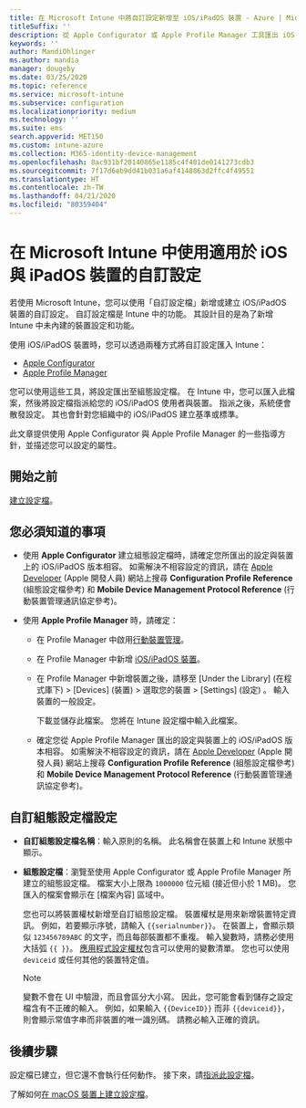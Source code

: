 ```yaml
---
title: 在 Microsoft Intune 中將自訂設定新增至 iOS/iPadOS 裝置 - Azure | Microsoft Docs
titleSuffix: ''
description: 從 Apple Configurator 或 Apple Profile Manager 工具匯出 iOS 與 iPadOS 設定，然後將這些設定匯入 Microsoft Intune。 這些設定可以建立、使用及控制 iOS/iPadOS 裝置上的自訂設定與功能。 此自訂設定檔可接著指派或散發到您組織中的 iOS/iPadOS 裝置，以建立基準或標準。
keywords: ''
author: MandiOhlinger
ms.author: mandia
manager: dougeby
ms.date: 03/25/2020
ms.topic: reference
ms.service: microsoft-intune
ms.subservice: configuration
ms.localizationpriority: medium
ms.technology: ''
ms.suite: ems
search.appverid: MET150
ms.custom: intune-azure
ms.collection: M365-identity-device-management
ms.openlocfilehash: 8ac931bf20140865e1185c4f401de0141273cdb3
ms.sourcegitcommit: 7f17d6eb9dd41b031a6af4148863d2ffc4f49551
ms.translationtype: HT
ms.contentlocale: zh-TW
ms.lasthandoff: 04/21/2020
ms.locfileid: "80359404"
---
```

# <a name="use-custom-settings-for-ios-and-ipados-devices-in-microsoft-intune"></a>在 Microsoft Intune 中使用適用於 iOS 與 iPadOS 裝置的自訂設定

若使用 Microsoft Intune，您可以使用「自訂設定檔」新增或建立 iOS/iPadOS 裝置的自訂設定。 自訂設定檔是 Intune 中的功能。 其設計目的是為了新增 Intune 中未內建的裝置設定和功能。

使用 iOS/iPadOS 裝置時，您可以透過兩種方式將自訂設定匯入 Intune：

- [Apple Configurator](https://itunes.apple.com/app/apple-configurator-2/id1037126344?mt=12)
- [Apple Profile Manager](https://support.apple.com/profile-manager)

您可以使用這些工具，將設定匯出至組態設定檔。 在 Intune 中，您可以匯入此檔案，然後將設定檔指派給您的 iOS/iPadOS 使用者與裝置。 指派之後，系統便會散發設定。 其也會針對您組織中的 iOS/iPadOS 建立基準或標準。

此文章提供使用 Apple Configurator 與 Apple Profile Manager 的一些指導方針，並描述您可以設定的屬性。

## <a name="before-you-begin"></a>開始之前

[建立設定檔](custom-settings-configure.md)。

## <a name="what-you-need-to-know"></a>您必須知道的事項

- 使用 **Apple Configurator** 建立組態設定檔時，請確定您所匯出的設定與裝置上的 iOS/iPadOS 版本相容。 如需解決不相容設定的資訊，請在 [Apple Developer](https://developer.apple.com/) (Apple 開發人員) 網站上搜尋 **Configuration Profile Reference** (組態設定檔參考) 和 **Mobile Device Management Protocol Reference** (行動裝置管理通訊協定參考)。

- 使用 **Apple Profile Manager** 時，請確定：

  - 在 Profile Manager 中啟用[行動裝置管理](https://help.apple.com/serverapp/mac/5.7/#/apd05B9B761-D390-4A75-9251-E9AD29A61D0C)。
  - 在 Profile Manager 中新增 [iOS/iPadOS 裝置](https://help.apple.com/profilemanager/mac/5.7/#/pm9onzap1984)。
  - 在 Profile Manager 中新增裝置之後，請移至 [Under the Library] \(在程式庫下\)   > [Devices] \(裝置\)  > 選取您的裝置 > [Settings] \(設定\)  。 輸入裝置的一般設定。

    下載並儲存此檔案。 您將在 Intune 設定檔中輸入此檔案。

  - 確定您從 Apple Profile Manager 匯出的設定與裝置上的 iOS/iPadOS 版本相容。 如需解決不相容設定的資訊，請在 [Apple Developer](https://developer.apple.com/) (Apple 開發人員) 網站上搜尋 **Configuration Profile Reference** (組態設定檔參考) 和 **Mobile Device Management Protocol Reference** (行動裝置管理通訊協定參考)。

## <a name="custom-configuration-profile-settings"></a>自訂組態設定檔設定

- **自訂組態設定檔名稱**：輸入原則的名稱。 此名稱會在裝置上和 Intune 狀態中顯示。
- **組態設定檔**：瀏覽至使用 Apple Configurator 或 Apple Profile Manager 所建立的組態設定檔。 檔案大小上限為 `1000000` 位元組 (接近但小於 1 MB)。 您匯入的檔案會顯示在 [檔案內容]  區域中。

  您也可以將裝置權杖新增至自訂組態設定檔。 裝置權杖是用來新增裝置特定資訊。 例如，若要顯示序號，請輸入 `{{serialnumber}}`。 在裝置上，會顯示類似 `123456789ABC` 的文字，而且每部裝置都不重複。 輸入變數時，請務必使用大括弧 `{{ }}`。 [應用程式設定權杖](../apps/app-configuration-policies-use-ios.md#tokens-used-in-the-property-list)包含可以使用的變數清單。 您也可以使用 `deviceid` 或任何其他的裝置特定值。

  > [!NOTE]
  > 變數不會在 UI 中驗證，而且會區分大小寫。 因此，您可能會看到儲存之設定檔含有不正確的輸入。 例如，如果輸入 `{{DeviceID}}` 而非 `{{deviceid}}`，則會顯示常值字串而非裝置的唯一識別碼。 請務必輸入正確的資訊。

## <a name="next-steps"></a>後續步驟

設定檔已建立，但它還不會執行任何動作。 接下來，請[指派此設定檔](device-profile-assign.md)。

了解如何[在 macOS 裝置上建立設定檔](custom-settings-macos.md)。 
